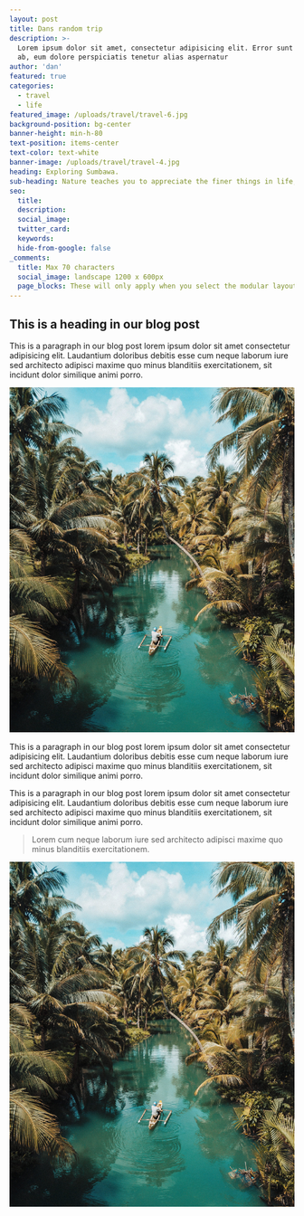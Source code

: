 ```yaml
---
layout: post
title: Dans random trip
description: >-
  Lorem ipsum dolor sit amet, consectetur adipisicing elit. Error sunt earum,
  ab, eum dolore perspiciatis tenetur alias aspernatur
author: 'dan'
featured: true
categories:
  - travel
  - life
featured_image: /uploads/travel/travel-6.jpg
background-position: bg-center
banner-height: min-h-80
text-position: items-center
text-color: text-white
banner-image: /uploads/travel/travel-4.jpg 
heading: Exploring Sumbawa.
sub-heading: Nature teaches you to appreciate the finer things in life, to be present, live in the moment and just breath.
seo:
  title:
  description:
  social_image:
  twitter_card:
  keywords:
  hide-from-google: false
_comments:
  title: Max 70 characters
  social_image: landscape 1200 x 600px
  page_blocks: These will only apply when you select the modular layout
---
```


## This is a heading in our blog post 

This  is a paragraph in our blog post lorem ipsum dolor sit amet consectetur adipisicing elit. Laudantium doloribus debitis esse cum neque laborum iure sed architecto adipisci maxime quo minus blanditiis exercitationem, sit incidunt dolor similique animi porro.

<img class="aspect-landscape" src="/uploads/travel/travel-6.jpg">

This  is a paragraph in our blog post lorem ipsum dolor sit amet consectetur adipisicing elit. Laudantium doloribus debitis esse cum neque laborum iure sed architecto adipisci maxime quo minus blanditiis exercitationem, sit incidunt dolor similique animi porro.

This  is a paragraph in our blog post lorem ipsum dolor sit amet consectetur adipisicing elit. Laudantium doloribus debitis esse cum neque laborum iure sed architecto adipisci maxime quo minus blanditiis exercitationem, sit incidunt dolor similique animi porro.

> Lorem cum neque laborum iure sed architecto adipisci maxime quo minus blanditiis exercitationem.

<img class="landscape" src="/uploads/travel/travel-6.jpg">